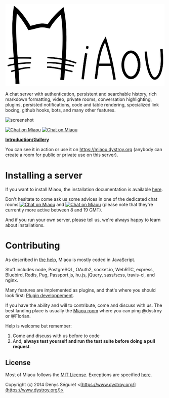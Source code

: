 
![Miaou](src/rsc/Miaou.svg)

A chat server with authentication, persistent and searchable history, rich markdown formatting, video, private rooms, conversation highlighting, plugins, persisted notifications, code and table rendering, specialized link boxing, github hooks, bots, and many other features.

![screenshot](https://i.imgur.com/gqHo9Mu.png)

[![Chat on Miaou](https://miaou.dystroy.org/static/shields/room-en.svg?v=1)](https://miaou.dystroy.org/1?Miaou)
[![Chat on Miaou](https://miaou.dystroy.org/static/shields/room-fr.svg?v=1)](https://miaou.dystroy.org/3?Code_Croissants)

**[Introduction/Gallery](http://miaou.dystroy.org/static/intro.html)**

You can see it in action or use it on https://miaou.dystroy.org (anybody can create a room for public or private use on this server).

# Installing a server

If you want to install Miaou, the installation documentation is available [here](installation.md).

Don't hesitate to come ask us some advices in one of the dedicated chat rooms [![Chat on Miaou](https://miaou.dystroy.org/static/shields/room-en.svg?v=1)](https://miaou.dystroy.org/1?Miaou) and [![Chat on Miaou](https://miaou.dystroy.org/static/shields/room-fr.svg?v=1)](https://miaou.dystroy.org/3?Code_Croissants) (please note that they're currently more active between 8 and 19 GMT).

And if you run your own server, please tell us, we're always happy to learn about installations.

# Contributing

As described in [the help](https://miaou.dystroy.org/help#Technical_Stack), Miaou is mostly coded in JavaScript.

Stuff includes node, PostgreSQL, OAuth2, socket.io, WebRTC, express, Bluebird, Redis, Pug, Passport.js, hu.js, jQuery, sass/scss, travis-ci, and nginx.

Many features are implemented as plugins, and that's where you should look first: [Plugin developpement](plugins/README.md).

If you have the ability and will to contribute, come and discuss with us. The best landing place is usually the [Miaou room](http://miaou.dystroy.org/1?Miaou) where you can ping @dystroy or @Florian.

Help is welcome but remember:

1. Come and discuss with us before to code
2. And, **always test yourself and run the test suite before doing a pull request**.

## License

Most of Miaou follows the [MIT License](http://opensource.org/licenses/MIT). Exceptions are specified [here](license.md).

Copyright (c) 2014 Denys Séguret <[https://www.dystroy.org/](https://www.dystroy.org/)>
